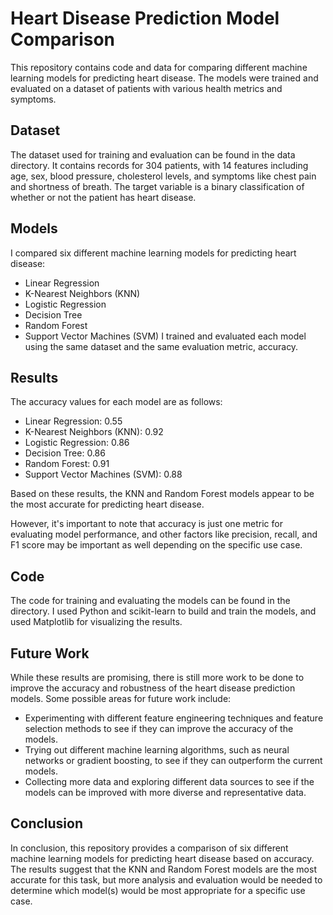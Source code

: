 # Heart Disease Prediction Model Comparison
This repository contains code and data for comparing different machine learning models for predicting heart disease. The models were trained and evaluated on a dataset of patients with various health metrics and symptoms.

## Dataset
The dataset used for training and evaluation can be found in the data directory. It contains records for 304 patients, with 14 features including age, sex, blood pressure, cholesterol levels, and symptoms like chest pain and shortness of breath. The target variable is a binary classification of whether or not the patient has heart disease.

## Models
I compared six different machine learning models for predicting heart disease:

- Linear Regression
- K-Nearest Neighbors (KNN)
- Logistic Regression
- Decision Tree
- Random Forest
- Support Vector Machines (SVM)
I trained and evaluated each model using the same dataset and the same evaluation metric, accuracy.

## Results
The accuracy values for each model are as follows:

- Linear Regression: 0.55
- K-Nearest Neighbors (KNN): 0.92
- Logistic Regression: 0.86
- Decision Tree: 0.86
- Random Forest: 0.91
- Support Vector Machines (SVM): 0.88  


Based on these results, the KNN and Random Forest models appear to be the most accurate for predicting heart disease.                   


However, it's important to note that accuracy is just one metric for evaluating model performance, and other factors like precision, recall, and F1 score may be important as well depending on the specific use case.

## Code
The code for training and evaluating the models can be found in the directory. I used Python and scikit-learn to build and train the models, and used Matplotlib for visualizing the results.

## Future Work
While these results are promising, there is still more work to be done to improve the accuracy and robustness of the heart disease prediction models. Some possible areas for future work include:

- Experimenting with different feature engineering techniques and feature selection methods to see if they can improve the accuracy of the models.
- Trying out different machine learning algorithms, such as neural networks or gradient boosting, to see if they can outperform the current models.
- Collecting more data and exploring different data sources to see if the models can be improved with more diverse and representative data.
## Conclusion
In conclusion, this repository provides a comparison of six different machine learning models for predicting heart disease based on accuracy. The results suggest that the KNN and Random Forest models are the most accurate for this task, but more analysis and evaluation would be needed to determine which model(s) would be most appropriate for a specific use case.
